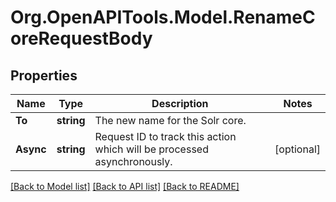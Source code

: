 # Org.OpenAPITools.Model.RenameCoreRequestBody

## Properties

Name | Type | Description | Notes
------------ | ------------- | ------------- | -------------
**To** | **string** | The new name for the Solr core. | 
**Async** | **string** | Request ID to track this action which will be processed asynchronously. | [optional] 

[[Back to Model list]](../../README.md#documentation-for-models) [[Back to API list]](../../README.md#documentation-for-api-endpoints) [[Back to README]](../../README.md)

